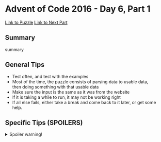 # Advent of Code 2016 - Day 6, Part 1

[Link to Puzzle](https://adventofcode.com/2016/day/6)
[Link to Next Part](https://github.com/CodingAP/unofficial-aoc-syllabus/blob/main/years/2016/day6/part2.md)

## Summary
summary

## General Tips
- Test often, and test with the examples
- Most of the time, the puzzle consists of parsing data to usable data, then doing something with that usable data
- Make sure the input is the same as it was from the website
- If it is taking a while to run, it may not be working right
- If all else fails, either take a break and come back to it later, or get some help.

## Specific Tips (SPOILERS)
<details> <summary>Spoiler warning!</summary>

specific tips

</details>
